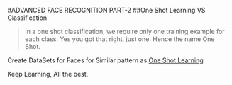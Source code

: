 #ADVANCED FACE RECOGNITION PART-2
##One Shot Learning VS Classification

> In a one shot classification, we require only one training example for each class.
Yes you got that right, just one. Hence the name One Shot.

Create DataSets for Faces for Similar pattern as [One Shot Learning](https://towardsdatascience.com/one-shot-learning-with-siamese-networks-using-keras-17f34e75bb3d)

Keep Learning, All the best.
